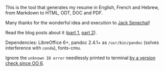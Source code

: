 This is the tool that generates my resume in English, French and Hebrew,
from Markdown to HTML, ODT, DOC and PDF.

Many thanks for the wonderful idea and execution to [Jack Senechal](https://github.com/jacksenechal/resume)!

Read the blog posts about it ([part 1](https://fedidat.com/150-resume/), [part 2](https://fedidat.com/210-resume-pt-2/)).

Dependencies: LibreOffice 6+, pandoc 2.4.1+ as `/usr/bin/pandoc` (solves interference with `conda`), fonts-cmu.

Ignore the `unknown IO error` needlessly printed to terminal [by a version check since OO 6](https://bugs.documentfoundation.org/show_bug.cgi?id=108402).